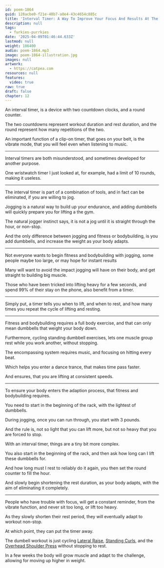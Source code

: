 ```yaml
---
id: poem-1864
guid: 128acbe0-f21e-48b7-a8e4-43c4654c885c
title: 'Interval Timer: A Way To Improve Your Focus And Results At The Gym'
description: null
tags:
  - furkies-purrkies
date: '2025-04-09T01:46:44.633Z'
lastmod: null
weight: 186400
audio: poem-1864.mp3
image: poem-1864-illustration.jpg
images: null
artwork:
  - https://catpea.com
resources: null
features:
  video: true
raw: true
draft: false
chapter: 12
---
```


An interval timer, is a device with two countdown clocks,
and a round counter.

The two countdowns represent workout duration and rest duration,
and the round represent how many repetitions of the two.

An important function of a clip-on timer, that goes on your belt,
is the vibrate mode, that you will feel even when listening to music.

---

Interval timers are both misunderstood,
and sometimes developed for another purpose.

One wristwatch timer I just looked at, for example,
had a limit of 10 rounds, making it useless.

---

The interval timer is part of a combination of tools,
and in fact can be eliminated, if you are willing to jog.

Jogging is a natural way to build up your endurance,
and adding dumbbells will quickly prepare you for lifting a the gym.

The natural jogger instinct says,
it is not a jog until it is straight through the hour, or non-stop.

And the only difference between jogging and fitness or bodybuilding,
is you add dumbbells, and increase the weight as your body adapts.

---

Not everyone wants to begin fitness and bodybuilding with jogging,
some people maybe too large, or may hope for instant results

Many will want to avoid the impact jogging will have on their body,
and get straight to building big muscle.

Those who have been tricked into lifting heavy for a few seconds,
and spend 99% of their stay on the phone, also benefit from a timer.

---

Simply put, a timer tells you when to lift, and when to rest,
and how many times you repeat the cycle of lifting and resting.

---

Fitness and bodybuilding requires a full body exercise,
and that can only mean dumbbells that weight your body down.

Furthermore, cycling standing dumbbell exercises,
lets one muscle group rest while you work another, without stopping.

The encompassing system requires music,
and focusing on hitting every beat.

Which helps you enter a dance trance,
that makes time pass faster.

And ensures,
that you are lifting at consistent speeds.

---

To ensure your body enters the adaption process,
that fitness and bodybuilding requires.

You need to start in the beginning of the rack,
with the lightest of dumbbells.

During jogging, once you can run through,
you start with 3 pounds.

And the rule is, not so light that you can lift more,
but not so heavy that you are forced to stop.

With an interval timer,
things are a tiny bit more complex.

You also start in the beginning of the rack,
and then ask how long can I lift these dumbbells for.

And how long must I rest to reliably do it again,
you then set the round counter to fill the hour.

And slowly begin shortening the rest duration,
as your body adapts, with the aim of eliminating it completely.

---

People who have trouble with focus, will get a constant reminder,
from the vibrate function, and never sit too long, or lift too heavy.

As they slowly shorten their rest period,
they will eventually adapt to workout non-stop.

At which point,
they can put the timer away.

The dumbell workout is just cycling [Lateral Raise][1], [Standing Curls][2], and the [Overhead Shoulder Press][3] without stopping to rest.

In a few weeks the body will grow muscle and adapt to the challenge,
allowing for moving up higher in weight.

[1]: https://youtu.be/FeJP4E4Z-PY?t=121
[2]: https://youtu.be/av7-8igSXTs
[3]: https://youtu.be/Gu1t7X2yq4M?t=153
